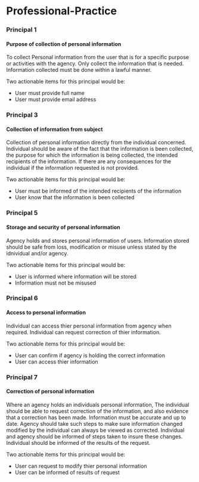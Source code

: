 # Professional-Practice

### Principal 1

#### Purpose of collection of personal information

To collect Personal information from the user that is for a specific purpose or activities with the agency. Only collect the information that is needed. Information collected must be done within a lawful manner.

Two actionable items for this principal would be:
- User must provide full name
- User must provide email address

### Principal 3

#### Collection of information from subject

Collection of personal information directly from the individual concerned. Individual should be aware of the fact that the information is been collected, the purpose for which the information is being collected, the intended recipients of the information. If there are any consequences for the individual if the information requested is not provided.

Two actionable items for this principal would be:
- User must be informed of the intended recipients of the information
- User know that the information is been collected

### Principal 5

#### Storage and security of personal information

Agency holds and stores personal information of users. Information stored should be safe from loss, modification or misuse unless stated by the idnividual and/or agency.

Two actionable items for this principal would be:
- User is informed where information will be stored
- Information must not be misused

### Principal 6

#### Access to personal information

Individual can access thier personal information from agency when required. Individual can request correction of thier information.

Two actionable items for this principal would be:
- User can confirm if agency is holding the correct information
- User can access thier information

### Principal 7

#### Correction of personal information

Where an agency holds an individuals personal information, The individual should be able to request correction of the information, and also evidence that a correction has been made. Information must be accurate and up to date. Agency should take such steps to make sure information changed modified by the individual can always be viewed as corrected. Individual and agency should be informed of steps taken to insure these changes. Individual should be informed of the results of the request.

Two actionable items for this principal would be:
- User can request to modify thier personal information
- User can be informed of results of request
